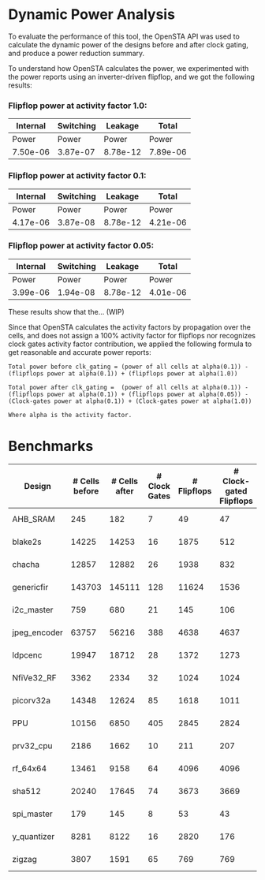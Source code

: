 # Dynamic Power Analysis

To evaluate the performance of this tool, the OpenSTA API was used to calculate the dynamic power of the designs before and after clock gating, and produce a power reduction summary. 

To understand how OpenSTA calculates the power, we experimented with the power reports using an inverter-driven flipflop, and we got the following results:

### Flipflop power at activity factor 1.0:

|Internal|Switching|Leakage |Total   |
|--------|---------|--------|--------|
|Power   |Power    |Power   |Power   |
|7.50e-06|3.87e-07 |8.78e-12|7.89e-06|



### Flipflop power at activity factor 0.1:

|Internal|Switching|Leakage |Total   |
|--------|---------|--------|--------|
|Power   |Power    |Power   |Power   |
|4.17e-06|3.87e-08 |8.78e-12|4.21e-06|


### Flipflop power at activity factor 0.05:

|Internal|Switching|Leakage |Total   |
|--------|---------|--------|--------|
|Power   |Power    |Power   |Power   |
|3.99e-06|1.94e-08 |8.78e-12|4.01e-06|


These results show that the... (WIP)



Since that OpenSTA calculates the activity factors by propagation over the cells, and does not assign a 100% activity factor for flipflops nor recognizes clock gates activity factor contribution, we applied the following formula to get reasonable and accurate power reports:

    Total power before clk_gating = (power of all cells at alpha(0.1)) - (flipflops power at alpha(0.1)) + (flipflops power at alpha(1.0))

    Total power after clk_gating =  (power of all cells at alpha(0.1)) - (flipflops power at alpha(0.1)) + (flipflops power at alpha(0.05)) - (Clock-gates power at alpha(0.1)) + (Clock-gates power at alpha(1.0))

    Where alpha is the activity factor.



# Benchmarks
|Design          |# Cells before|# Cells after|# Clock Gates          |# Flipflops           |# Clock-gated Flipflops|Total power before (W)|Total power after (W)|Total power difference (W)|Power reduction %|Cells reduction %|
|----------------|--------------|-------------|-----------------------|----------------------|-----------------------|----------------------|---------------------|--------------------------|-----------------|-----------------|
|AHB_SRAM        |245           |182          |7                      |49                    |47                     |3.90E-04              |3.08E-04             |8.11E-05                  |20.83%           |25.71%           |
|blake2s         |14225         |14253        |16                     |1875                  |512                    |8.94E-03              |8.06E-03             |8.86E-04                  |9.91%            |-0.20%           |
|chacha          |12857         |12882        |26                     |1938                  |832                    |6.92E-03              |5.88E-03             |1.03E-03                  |14.93%           |-0.19%           |
|genericfir      |143703        |145111       |128                    |11624                 |1536                   |8.43E-02              |8.09E-02             |3.38E-03                  |4.01%            |-0.98%           |
|i2c_master      |759           |680          |21                     |145                   |106                    |5.79E-04              |5.05E-04             |7.34E-05                  |12.68%           |10.41%           |
|jpeg_encoder    |63757         |56216        |388                    |4638                  |4637                   |3.41E-02              |2.38E-02             |1.03E-02                  |30.26%           |11.83%           |
|ldpcenc         |19947         |18712        |28                     |1372                  |1273                   |1.90E-02              |1.04E-02             |8.55E-03                  |45.05%           |6.19%            |
|NfiVe32_RF      |3362          |2334         |32                     |1024                  |1024                   |7.84E-03              |5.45E-03             |2.39E-03                  |30.46%           |30.58%           |
|picorv32a       |14348         |12624        |85                     |1618                  |1011                   |6.45E-03              |5.10E-03             |1.35E-03                  |20.90%           |12.02%           |
|PPU             |10156         |6850         |405                    |2845                  |2824                   |6.26E-02              |5.01E-02             |1.25E-02                  |19.96%           |32.55%           |
|prv32_cpu       |2186          |1662         |10                     |211                   |207                    |1.03E-03              |7.36E-04             |2.93E-04                  |28.45%           |23.97%           |
|rf_64x64        |13461         |9158         |64                     |4096                  |4096                   |3.14E-02              |2.14E-02             |1.01E-02                  |32.02%           |31.97%           |
|sha512          |20240         |17645        |74                     |3673                  |3669                   |7.70E-03              |5.37E-03             |2.33E-03                  |30.21%           |12.82%           |
|spi_master      |179           |145          |8                      |53                    |43                     |1.92E-04              |1.71E-04             |2.04E-05                  |10.64%           |18.99%           |
|y_quantizer     |8281          |8122         |16                     |2820                  |176                    |2.27E-01              |2.23E-01             |3.86E-03                  |1.70%            |1.92%            |
|zigzag          |3807          |1591         |65                     |769                   |769                    |8.14E-02              |5.54E-02             |2.60E-02                  |31.95%           |58.21%           |

